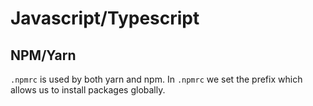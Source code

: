 # Javascript/Typescript

## NPM/Yarn

`.npmrc` is used by both yarn and npm. In `.npmrc` we set the prefix which
allows us to install packages globally.
